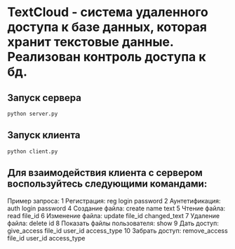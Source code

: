 # TextCloud - система удаленного доступа к базе данных, которая хранит текстовые данные. Реализован контроль доступа к бд. #
## Запуск сервера ##
    python server.py
## Запуск клиента ##
    python client.py
## Для взаимодействия клиента с сервером воспользуйтесь следующими командами: ##
Пример запроса: 
    1 Регистрация: reg login password
    2 Аунтетификация: auth login password
    4 Создание файла: create name text
    5 Чтение файла: read file_id
    6 Изменение файла: update file_id changed_text
    7 Удаление файла: delete id
    8 Показать файлы пользователя: show
    9 Дать доступ: give_access file_id user_id access_type
    10 Забрать доступ: remove_access file_id user_id access_type

